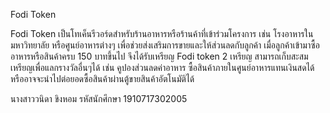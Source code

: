Fodi Token

Fodi Token เป็นโทเค็นรีวอร์ดสำหรับร้านอาหารหรือร้านค้าที่เข้าร่วมโครงการ เช่น โรงอาหารในมหาวิทยาลัย หรือศูนย์อาหารต่างๆ เพื่อช่วยส่งเสริมการขายและให้ส่วนลดกับลูกค้า เมื่อลูกค้าเข้ามาซื้ออาหารหรือสินค้าครบ 150 บาทขึ้นไป จึงได้รับเหรียญ Fodi token 2 เหรียญ สามารถเก็บสะสมเหรียญเพื่อแลกรางวัลอื่นๆได้ เช่น คูปองส่วนลดค่าอาหาร ซื้อสินค้าภายในศูนย์อาหารแทนเงินสดได้ หรืออาจจะนำไปต่อยอดซื้อสินค้าผ่านตู้ขายสินค้าอัตโนมัติได้ 


นางสาววนิดา  ขิงหอม  รหัสนักศึกษา 1910717302005
